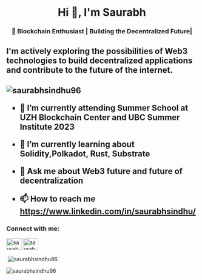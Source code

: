 <h1 align="center">Hi 👋, I'm Saurabh</h1>
<h3 align="center">🔗 Blockchain Enthusiast | Building the Decentralized Future| <br />
 <h2 align ="left>Excited about the potential of blockchain, I specialize in Solidity for crafting smart contracts on the Ethereum network.  <br /> <h2 align ="left>I'm actively exploring the possibilities of Web3 technologies to build decentralized applications and contribute to the future of the internet.
 <h2 align ="left>I'm diving into the world of Polkadot and Substrate, exploring their unique features and interoperability. I'm thrilled to be part of the next generation of decentralized systems and contribute to the advancement of the blockchain ecosystem</h3>
<img align="right" alt="Coding" width="400" src="https://cdn.dribbble.com/users/1162077/screenshots/5403918/media/a85c0dcdcc774c6f340b07518363d6fb.gif">
<p align="left"> <img src="https://komarev.com/ghpvc/?username=saurabhsindhu96&label=Profile%20views&color=0e75b6&style=flat" alt="saurabhsindhu96" /> </p>

- 🔭 I’m currently attending  **Summer School at UZH Blockchain Center and UBC Summer Institute 2023**

- 🌱 I’m currently learning about **Solidity,Polkadot, Rust, Substrate**

- 💬 Ask me about **Web3 future and future of decentralization**

- 📫 How to reach me **https://www.linkedin.com/in/saurabhsindhu/**

<h3 align="left">Connect with me:</h3>
<p align="left">
<a href="https://linkedin.com/in/saurabhsindhu96" target="blank"><img align="center" src="https://raw.githubusercontent.com/rahuldkjain/github-profile-readme-generator/master/src/images/icons/Social/linked-in-alt.svg" alt="saurabhsindhu96" height="30" width="40" /></a>
<a href="https://instagram.com/saurabh_sindhu" target="blank"><img align="center" src="https://raw.githubusercontent.com/rahuldkjain/github-profile-readme-generator/master/src/images/icons/Social/instagram.svg" alt="saurabh_sindhu" height="30" width="40" /></a>
</p>


<p>&nbsp;<img align="center" src="https://github-readme-stats.vercel.app/api?username=saurabhsindhu96&show_icons=true&locale=en" alt="saurabhsindhu96" /></p>

<p><img align="center" src="https://github-readme-streak-stats.herokuapp.com/?user=saurabhsindhu96&" alt="saurabhsindhu96" /></p>
